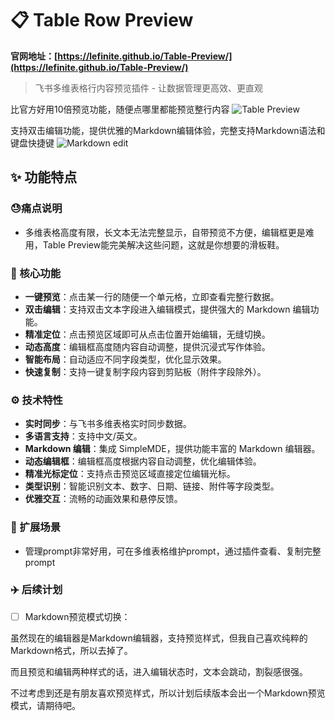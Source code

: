 # 📋 Table Row Preview

**官网地址：[https://lefinite.github.io/Table-Preview/](https://lefinite.github.io/Table-Preview/)**

> 飞书多维表格行内容预览插件 - 让数据管理更高效、更直观

比官方好用10倍预览功能，随便点哪里都能预览整行内容
![Table Preview](dist/assets/demo.gif)


支持双击编辑功能，提供优雅的Markdown编辑体验，完整支持Markdown语法和键盘快捷键
![Markdown edit](dist/assets/Markdown_edit.gif)


## ✨ 功能特点

###  😓痛点说明
- 多维表格高度有限，长文本无法完整显示，自带预览不方便，编辑框更是难用，Table Preview能完美解决这些问题，这就是你想要的滑板鞋。

### 🎯 核心功能
- **一键预览**：点击某一行的随便一个单元格，立即查看完整行数据。
- **双击编辑**：支持双击文本字段进入编辑模式，提供强大的 Markdown 编辑功能。
- **精准定位**：点击预览区域即可从点击位置开始编辑，无缝切换。
- **动态高度**：编辑框高度随内容自动调整，提供沉浸式写作体验。
- **智能布局**：自动适应不同字段类型，优化显示效果。
- **快速复制**：支持一键复制字段内容到剪贴板（附件字段除外）。

### ⚙️ 技术特性
- **实时同步**：与飞书多维表格实时同步数据。
- **多语言支持**：支持中文/英文。
- **Markdown 编辑**：集成 SimpleMDE，提供功能丰富的 Markdown 编辑器。
- **动态编辑框**：编辑框高度根据内容自动调整，优化编辑体验。
- **精准光标定位**：支持点击预览区域直接定位编辑光标。
- **类型识别**：智能识别文本、数字、日期、链接、附件等字段类型。
- **优雅交互**：流畅的动画效果和悬停反馈。

### 🚀 扩展场景
- 管理prompt非常好用，可在多维表格维护prompt，通过插件查看、复制完整prompt

### ✈️ 后续计划

- [ ] Markdown预览模式切换：

虽然现在的编辑器是Markdown编辑器，支持预览样式，但我自己喜欢纯粹的Markdown格式，所以去掉了。

而且预览和编辑两种样式的话，进入编辑状态时，文本会跳动，割裂感很强。

不过考虑到还是有朋友喜欢预览样式，所以计划后续版本会出一个Markdown预览模式，请期待吧。


 
